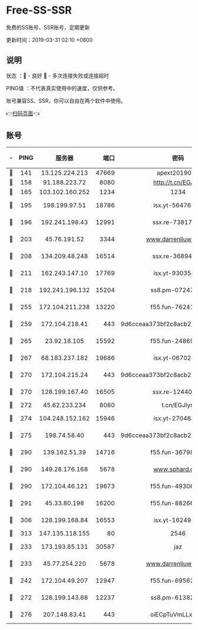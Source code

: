 # Free-SS-SSR

免费的SS账号、SSR账号，定期更新

更新时间：2019-03-31 02:10 +0800

## 说明

状态     ：🙂 - 良好 🙁 - 多次连接失败或连接超时

PING值   ：不代表真实使用中的速度，仅供参考。

账号兼容SS、SSR，你可以自由在两个软件中使用。

👉[扫码页面](https://liesauer.github.io/Free-SS-SSR/)👈

## 账号

|-|PING|服务器|端口|密码|加密方式|区域|
|:----:|:----:|:-----:|-----:|:----:|:----:|:----:|
|🙂|141|13.125.224.213|47669|apext2019001|chacha20|KR|
|🙂|158|91.188.223.72|8080|http://t.cn/EGJIyrl|rc4-md5|RU|
|🙂|165|103.102.160.252|1234|1234|rc4-md5|JP|
|🙂|195|198.199.97.51|18786|isx.yt-56476563|aes-256-cfb|US|
|🙂|196|192.241.198.43|12991|ssx.re-73817435|aes-256-cfb|US|
|🙂|203|45.76.191.52|3344|www.darrenliuwei.com|aes-256-cfb|JP|
|🙂|208|134.209.48.248|16514|ssx.re-36894461|aes-256-cfb|US|
|🙂|211|162.243.147.10|17769|isx.yt-93035840|aes-256-cfb|US|
|🙂|218|192.241.196.132|15204|ss8.pm-07247193|aes-256-cfb|US|
|🙂|255|172.104.211.238|13220|f55.fun-76241497|aes-256-cfb|US|
|🙂|259|172.104.218.41|443|9d6cceaa373bf2c8acb22e60b6a58be6|aes-256-cfb|US|
|🙂|265|23.92.18.105|15592|f55.fun-24869458|aes-256-cfb|US|
|🙂|267|68.183.237.182|19686|isx.yt-06702385|aes-256-cfb|SG|
|🙂|270|172.104.215.24|443|9d6cceaa373bf2c8acb22e60b6a58be6|aes-256-cfb|US|
|🙂|270|128.199.167.40|16505|ssx.re-12440884|aes-256-cfb|SG|
|🙂|272|45.62.233.234|8080|t.cn/EGJIyrl|rc4-md5|CA|
|🙂|274|104.248.152.162|15946|isx.yt-27048803|aes-256-cfb|SG|
|🙂|275|198.74.58.40|443|9d6cceaa373bf2c8acb22e60b6a58be6|aes-256-cfb|US|
|🙂|290|139.162.51.39|14716|f55.fun-36798193|aes-256-cfb|SG|
|🙂|290|149.28.176.168|5678|www.sphard.com|aes-256-cfb|AU|
|🙂|290|172.104.46.121|19673|f55.fun-49306300|aes-256-cfb|SG|
|🙂|291|45.33.80.198|16200|f55.fun-88266178|aes-256-cfb|US|
|🙂|306|128.199.168.84|16553|isx.yt-16249501|aes-256-cfb|SG|
|🙂|313|147.135.118.155|80|2546|chacha20|US|
|🙂|233|173.193.85.131|30587|jaz|aes-256-cfb|US|
|🙂|233|45.77.254.220|5678|www.darrenliuwei.com|aes-256-cfb|SG|
|🙂|242|172.104.49.207|12947|f55.fun-69562223|aes-256-cfb|SG|
|🙂|272|128.199.143.68|12237|ss8.pm-61382605|aes-256-cfb|SG|
|🙂|276|207.148.83.41|443|oiECpTuVmLLxk4Ts|aes-256-cfb|AU|
